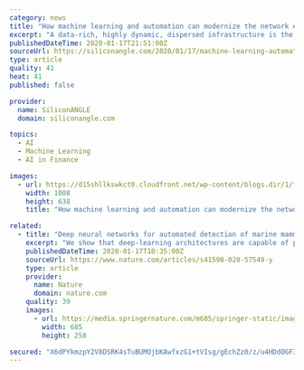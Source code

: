 ```yaml
---
category: news
title: "How machine learning and automation can modernize the network edge"
excerpt: "A data-rich, highly dynamic, dispersed infrastructure is the perfect environment for artificial intelligence, specifically machine learning. The great strength of machine learning is the ability to find meaningful patterns in massive amounts of data that far outstrip the capabilities of network operators. Machine learning-based tools can self ..."
publishedDateTime: 2020-01-17T21:51:00Z
sourceUrl: https://siliconangle.com/2020/01/17/machine-learning-automation-can-modernize-network-edge/
type: article
quality: 41
heat: 41
published: false

provider:
  name: SiliconANGLE
  domain: siliconangle.com

topics:
  - AI
  - Machine Learning
  - AI in Finance

images:
  - url: https://d15shllkswkct0.cloudfront.net/wp-content/blogs.dir/1/files/2020/01/web-3706562_1920-geralt-pixabay.jpg
    width: 1008
    height: 638
    title: "How machine learning and automation can modernize the network edge"

related:
  - title: "Deep neural networks for automated detection of marine mammal species"
    excerpt: "We show that deep-learning architectures are capable of producing false-positive rates that are orders of magnitude lower than alternative algorithms while substantially increasing the ability to detect calls. We demonstrate that a deep neural network trained with recordings from a single geographic region recorded over a span of days is ..."
    publishedDateTime: 2020-01-17T10:35:00Z
    sourceUrl: https://www.nature.com/articles/s41598-020-57549-y
    type: article
    provider:
      name: Nature
      domain: nature.com
    quality: 39
    images:
      - url: https://media.springernature.com/m685/springer-static/image/art%3A10.1038%2Fs41598-020-57549-y/MediaObjects/41598_2020_57549_Fig1_HTML.png
        width: 685
        height: 258

secured: "X6dPYkmzpY2V8DSRK4sTuBUMOjbKAwfxzG1+tVIsg/gEchZz0/z/u4HDdOGF3ZYPt42PSXCm8FAX9hoo9nYVmxz0xuZm9A5sMDkWQMm9yO+PtEsziytPdn8ENFyOyemrEO62bSpfvOzXcSP26z4IjeTIod7UBjkFfwx6UQRy5LWKnRs7Cl+dsD9Z1HMK2kXzmdcqRcDrRcPUFJrGNbGnjnRpjbxQ1O3AhoSDkajqvWkf6CQVBZA8PyTENEPrACfiD8ZinaxrM2t7ciP452xpCRKWrIks0rqzdCc9VwAohY9jnRDc3J5y7CTO2SiYIfuMpbVDYlusVag+ip9Ri4Zwn4m2mC8DDJswnJng62EiDysGnuJZyC0alHcAQM8Wgnd990FPRCRqKfcTgUts4I1Zd6m97BQ4AKrGdTx9ZiE/dIYVcvSOu5pxpdGSE1QMMbg45zAnFkxVSTBo3EXPOWvCmw==;y686WRFyS3GIm55GRuFVdw=="
---
```


